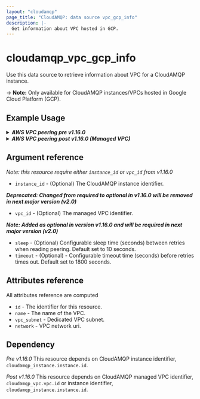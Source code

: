 ```yaml
---
layout: "cloudamqp"
page_title: "CloudAMQP: data source vpc_gcp_info"
description: |-
  Get information about VPC hosted in GCP.
---
```


# cloudamqp_vpc_gcp_info

Use this data source to retrieve information about VPC for a CloudAMQP instance.

-> **Note:** Only available for CloudAMQP instances/VPCs hosted in Google Cloud Platform (GCP).

## Example Usage

<details>
  <summary>
    <b>
      <i>AWS VPC peering pre v1.16.0</i>
    </b>
  </summary>

```hcl
data "cloudamqp_vpc_gcp_info" "vpc_info" {
  instance_id = cloudamqp_instance.instance.id
}
```

</details>

<details>
  <summary>
    <b>
      <i>AWS VPC peering post v1.16.0 (Managed VPC)</i>
    </b>
  </summary>

```hcl
data "cloudamqp_vpc_gcp_info" "vpc_info" {
  vpc_id = cloudamqp_vpc.vpc.id
  # vpc_id prefered over instance_id
  # instance_id = cloudamqp_instance.instance.id
}
```

</details>

## Argument reference

 *Note: this resource require either `instance_id` or `vpc_id` from v1.16.0*

* `instance_id` - (Optional) The CloudAMQP instance identifier.

 ***Deprecated: Changed from required to optional in v1.16.0 will be removed in next major version (v2.0)***

* `vpc_id` - (Optional) The managed VPC identifier.

 ***Note: Added as optional in version v1.16.0 and will be required in next major version (v2.0)***

* `sleep` - (Optional) Configurable sleep time (seconds) between retries when reading peering. Default set to 10 seconds.
* `timeout` - (Optional) - Configurable timeout time (seconds) before retries times out. Default set to 1800 seconds.

## Attributes reference

All attributes reference are computed

* `id`                  - The identifier for this resource.
* `name`                - The name of the VPC.
* `vpc_subnet`          - Dedicated VPC subnet.
* `network`             - VPC network uri.

## Dependency

*Pre v1.16.0*
This resource depends on CloudAMQP instance identifier, `cloudamqp_instance.instance.id`.

*Post v1.16.0*
This resource depends on CloudAMQP managed VPC identifier, `cloudamqp_vpc.vpc.id` or instance identifier, `cloudamqp_instance.instance.id`.
